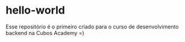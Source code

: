 # hello-world

Esse repositório é o primeiro criado para o curso de desenvolvimento backend na Cubos Academy =)